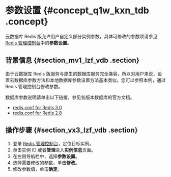 # 参数设置 {#concept_q1w_kxn_tdb .concept}

云数据库 Redis 版允许用户自定义部分实例参数，具体可修改的参数项请参见 [Redis 管理控制台](https://kvstore.console.aliyun.com/)中的**参数设置**。

## 背景信息 {#section_mv1_lzf_vdb .section}

由于云数据库 Redis 版服务与原生的数据库服务完全兼容，所以对用户来说，设置云数据库参数方法和本地数据库参数设置方法基本类似。您可以参照本例，通过 Redis 管理控制台修改参数。

数据库参数说明请单击以下链接，参见各版本数据库的官方文档。

-   [redis.conf for Redis 3.0](https://raw.githubusercontent.com/antirez/redis/3.0/redis.conf)
-   [redis.conf for Redis 2.8](https://raw.githubusercontent.com/antirez/redis/2.8/redis.conf)

## 操作步骤 {#section_vx3_lzf_vdb .section}

1.  登录 [Redis 管理控制台](https://kvstore.console.aliyun.com/)，定位目标实例。
2.  单击实例 ID 或者**管理**进入**实例信息**页面。
3.  在左侧导航栏中，选择**参数设置**。
4.  选择需要修改的参数，单击**修改**。
5.  修改参数值，单击**确定**。

